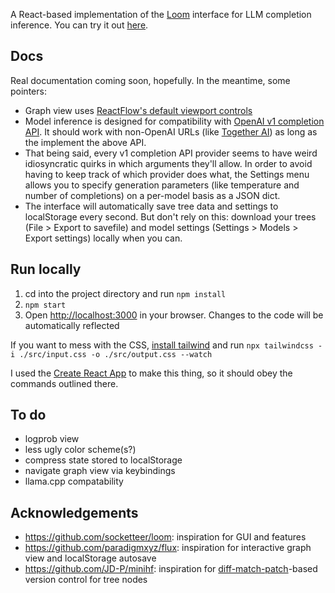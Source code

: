 A React-based implementation of the [Loom](https://generative.ink/posts/loom-interface-to-the-multiverse/) interface for LLM completion inference. You can try it out [here](https://www.ksadov.com/anansi/).

## Docs
Real documentation coming soon, hopefully. In the meantime, some pointers:
- Graph view uses [ReactFlow's default viewport controls](https://reactflow.dev/learn/concepts/the-viewport#default-viewport-controls)
- Model inference is designed for compatibility with [OpenAI v1 completion API](https://platform.openai.com/docs/api-reference/completions). It should work with non-OpenAI URLs (like [Together AI](https://docs.together.ai/reference/completions)) as long as the implement the above API.
- That being said, every v1 completion API provider seems to have weird idiosyncratic quirks in which arguments they'll allow. In order to avoid having to keep track of which provider does what, the Settings menu allows you to specify generation parameters (like temperature and number of completions) on a per-model basis as a JSON dict.
- The interface will automatically save tree data and settings to localStorage every second. But don't rely on this: download your trees (File > Export to savefile) and model settings (Settings > Models > Export settings) locally when you can.

## Run locally

1. cd into the project directory and run `npm install`
2. `npm start`
3. Open [http://localhost:3000](http://localhost:3000) in your browser. Changes to the code will be automatically reflected 

If you want to mess with the CSS, [install tailwind](https://tailwindcss.com/docs/installation) and run `npx tailwindcss -i ./src/input.css -o ./src/output.css --watch`

I used the [Create React App](https://github.com/facebook/create-react-app) to make this thing, so it should obey the commands outlined there. 

## To do
- logprob view
- less ugly color scheme(s?)
- compress state stored to localStorage
- navigate graph view via keybindings
- llama.cpp compatability

## Acknowledgements 
* https://github.com/socketteer/loom: inspiration for GUI and features
* https://github.com/paradigmxyz/flux: inspiration for interactive graph view and localStorage autosave
* https://github.com/JD-P/minihf: inspiration for [diff-match-patch](https://github.com/google/diff-match-patch)-based version control for tree nodes